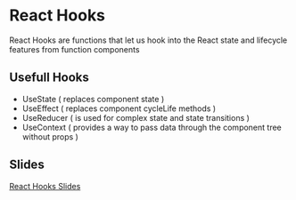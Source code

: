 # React Hooks

React Hooks are functions that let us hook into the React state and lifecycle features from function components

## Usefull Hooks

- UseState ( replaces component state )
- UseEffect ( replaces component cycleLife methods )
- UseReducer ( is used for complex state and state transitions )
- UseContext ( provides a way to pass data through the component tree without props )

## Slides 
[React Hooks Slides](https://slides.com/carlosq09/react-hooks-demo-skylab/live#/)